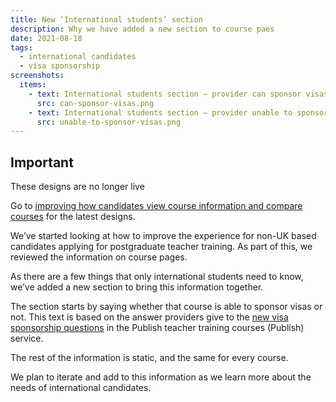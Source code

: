 ```yaml
---
title: New ‘International students’ section
description: Why we have added a new section to course paes
date: 2021-08-18
tags:
  - international candidates
  - visa sponsorship
screenshots:
  items:
    - text: International students section – provider can sponsor visas
      src: can-sponsor-visas.png
    - text: International students section – provider unable to sponsor visas
      src: unable-to-sponsor-visas.png
---
```


<div class="govuk-notification-banner" role="region" aria-labelledby="govuk-notification-banner-title" data-module="govuk-notification-banner">
  <div class="govuk-notification-banner__header">
    <h2 class="govuk-notification-banner__title" id="govuk-notification-banner-title">
      Important
    </h2>
  </div>
  <div class="govuk-notification-banner__content">
    <p class="govuk-notification-banner__heading">
      These designs are no longer live
    </p>
    <p class="govuk-body">Go to <a href="https://becoming-a-teacher.design-history.education.gov.uk/find-teacher-training/improving-course-pages/?">improving how candidates view course information and compare courses</a> for the latest designs.</p>
  </div>
</div>

We’ve started looking at how to improve the experience for non-UK based candidates applying for postgraduate teacher training. As part of this, we reviewed the information on course pages.

As there are a few things that only international students need to know, we’ve added a new section to bring this information together.

The section starts by saying whether that course is able to sponsor visas or not. This text is based on the answer providers give to the [new visa sponsorship questions](/publish-teacher-training-courses/visa-sponsorship/) in the Publish teacher training courses (Publish) service.

The rest of the information is static, and the same for every course.

We plan to iterate and add to this information as we learn more about the needs of international candidates.

